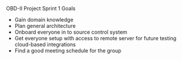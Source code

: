 OBD-II Project Sprint 1 Goals
- Gain domain knowledge
- Plan general architecture
- Onboard everyone in to source control system
- Get everyone setup with access to remote server for future testing cloud-based integrations
- Find a good meeting schedule for the group

